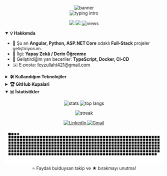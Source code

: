 <!-- ───────────────────═【  𝐁 𝐀 𝐍 𝐍 𝐄 𝐑  】═─────────────────── -->
<p align="center">
  <img src="https://svg-banners.vercel.app/api?type=rainbow&text1=Feyzullah%20TEMEL%20🚀&width=1000&height=200" alt="banner"/>
  <br>
  <img src="https://readme-typing-svg.demolab.com?font=Fira+Code&size=24&pause=1000&color=F7F7F7&center=true&vCenter=true&width=1000&height=60&lines=Full‑Stack+Developer+%7C+Python+.NET+JS;Yapay+Zekâ+Meraklısı" alt="typing intro"/>
</p>

<!-- ───────────────────═【  𝐐 𝐔 𝐈 𝐂 𝐊  𝐅 𝐀 𝐂 𝐓 𝐒  】═──────────── -->
<p align="center">
  <img src="https://img.shields.io/static/v1?label=Years+Coding&message=5&color=8E2DE2&style=flat-square&logo=github" />
  <img src="https://img.shields.io/static/v1?label=Open+Source&message=Lover&color=4A00E0&style=flat-square&logo=github" />
  <img src="https://komarev.com/ghpvc/?username=feyzullahtemel0&style=flat-square&color=8338EC" alt="views"/>
</p>

<!-- ───────────────────═【  𝐀 𝐁 𝐎 𝐔 𝐓 𝐌 𝐄  】═────────── -->
<details open>
<summary><strong>💡 Hakkımda</strong></summary>

- 🔭 Şu an **Angular, Python, ASP.NET Core** odaklı **Full‑Stack** projeler geliştiriyorum.  
- 🤖 İlgi: **Yapay Zekâ / Derin Öğrenme**  
- 🌱 Geliştirdiğim yan beceriler: **TypeScript, Docker, CI‑CD**  
- ✉️ E‑posta: <a href="mailto:feyzullaht421@gmail.com">feyzullaht421@gmail.com</a>  

</details>

<!-- ───────────────────═【  𝐓 𝐄 𝐂 𝐇  𝐒 𝐓 𝐀 𝐂 𝐊  】═──────── -->
<details>
<summary><strong>🛠️ Kullandığım Teknolojiler</strong></summary>
<p align="center">
  <img src="https://skillicons.dev/icons?i=python,dotnet,cs,angular,react,js,ts,html,css,bootstrap,docker,firebase,mssql,mysql,arduino,git&perline=9" />
</p>
</details>

<!-- ───────────────────═【  𝐀 𝐖 𝐀 𝐑 𝐃 𝐒  】═──────────── -->
<details>
<summary><strong>🏆 GitHub Kupalari</strong></summary>
<p align="center">
  <img src="https://github-profile-trophy.vercel.app/?username=feyzullahtemel0&theme=algolia&row=1&margin-w=15&margin-h=15" alt="trophies"/>
</p>
</details>

<!-- ───────────────────═【  𝐒 𝐓 𝐀 𝐓 𝐒  】═─────────────── -->
<details open>
<summary><strong>📊 İstatistikler</strong></summary>
<p align="center">
  <img height="180"
       src="https://github-readme-stats.vercel.app/api?username=feyzullahtemel0&show_icons=true&rank_icon=percentile&hide_border=true&theme=tokyonight"
       alt="stats"/>
  <img height="180"
       src="https://github-readme-stats.vercel.app/api/top-langs/?username=feyzullahtemel0&layout=compact&langs_count=10&hide_border=true&theme=tokyonight"
       alt="top langs"/>
</p>
<p align="center">
  <img src="https://github-readme-streak-stats.herokuapp.com/?user=feyzullahtemel0&hide_border=true&theme=tokyonight" alt="streak"/>
</p>
</details>

<!-- ───────────────────═【  𝐂 𝐎 𝐍 𝐓 𝐀 𝐂 𝐓  】═───────── -->
<p align="center">
  <a href="https://www.linkedin.com/in/feyzullahtemel/" target="_blank">
    <img alt="LinkedIn" src="https://img.shields.io/badge/LinkedIn-0077B5?style=for-the-badge&logo=linkedin&logoColor=white"/>
  </a>
  <a href="mailto:feyzullaht421@gmail.com" target="_blank">
    <img alt="Gmail" src="https://img.shields.io/badge/Gmail-D14836?style=for-the-badge&logo=gmail&logoColor=white"/>
  </a>
</p>

<!-- ───────────────────═【  𝐅 𝐎 𝐎 𝐓 𝐄 𝐑  】═──────────── -->
<p align="center">
  <img src="https://raw.githubusercontent.com/platane/snk/output/github-contribution-grid-snake.svg" alt="snake"/>
  <br>
  ⭐ Faydalı bulduysan takip ve ★ bırakmayı unutma!
</p>
